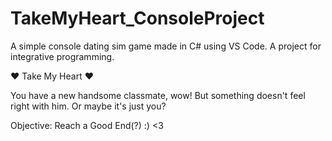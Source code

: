 # TakeMyHeart_ConsoleProject
A simple console dating sim game made in C# using VS Code. A project for integrative programming. 

 ♥ Take My Heart ♥

You have a new handsome classmate, wow! But something doesn't feel right with him. Or maybe it's just you? 

Objective: Reach a Good End(?) :) <3 
